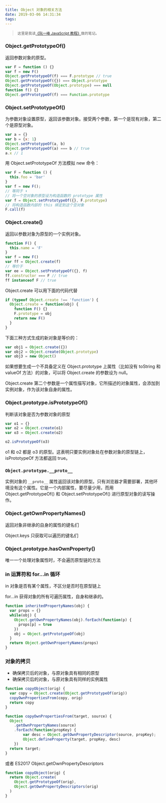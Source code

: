 ```yaml
---
title: Object 对象的相关方法
date: 2019-03-06 14:31:34
tags:
---
```



> <sup>这里是我读[《阮一峰 JavaScript 教程》](https://wangdoc.com/javascript/)做的笔记。</sup>

### Object.getPrototypeOf()

返回参数对象的原型。

```js
var F = function () {}
var f = new F()
Object.getPrototypeOf(f) === F.prototype // true
Object.getPrototypeOf({}) === Object.prototype
Object.getPrototypeOf(Object.prototype) === null
function f() {}
Object.getPrototypeOf(f) === Function.prototype
```

### Object.setPrototypeOf()

为参数对象设置原型，返回该参数对象。接受两个参数，第一个是现有对象，第二个是原型对象。

```js
var a = {}
var b = {x: 1}
Object.setPrototypeOf(a, b)
Object.getPrototypeOf(a) === b // true
a.x // 1
```

用 Object.setPrototypeOf 方法模拟 new 命令：

```js
var F = function () {
  this.foo = 'bar'
}
var f = new F();
// 等同于 ⬇️
// 将一个空对象的原型设为构造函数的 prototype 属性
var f = Object.setPrototypeOf({}, F.prototype)
// 将构造函数内部的 this 绑定到这个空对象
F.call(f)
```

### Object.create()

返回以参数对象为原型的一个实例对象。

```js
function F() {
  this.name = 'F'
}
var f = new F()
var ff = Object.create(f)
// 等价于
var ee = Object.setPrototypeOf({}, f)
ff.constructor === F // true
ff instanceof F // true
```

Object.create 可以用下面的代码代替

```js
if (typeof Object.create !== 'function') {
  Object.create = function(obj) {
    function F() {}
    F.prototype = obj
    return new F()
  }
}
```

下面三种方式生成的新对象是等价的：

```js
var obj1 = Object.create({})
var obj2 = Object.create(Object.prototype)
var obj3 = new Object()
```

如果想要生成一个不具备定义在 Object.prototype 上属性（比如没有 toString 和 valueOf 方法）的对象，可以将 Object.create 的参数设为 null。

Object.create 第二个参数是一个属性描写对象，它所描述的对象属性，会添加到实例对象，作为该对象自身的属性。

### Object.prototype.isPrototypeOf()

判断该对象是否为参数对象的原型

```js
var o1 = {}
var o2 = Object.create(o1)
var o3 = Object.create(o2)

o2.isPrototypeOf(o3)
```

o1 和 o2 都是 o3 的原型。这表明只要实例对象处在参数对象的原型链上，isPrototypeOf 方法都返回 true。

### `Object.prototype.__proto__`

实例对象的 `__proto__` 属性返回该对象的原型。只有浏览器才需要部署，其他环境没有这个属性。它是一个内部属性，要尽量少用，而用 Object.getPrototypeOf() 和 Object.setPrototypeOf() 进行原型对象的读写操作。

### Object.getOwnPropertyNames()

返回对象非继承的自身的属性的键名们

Object.keys 只获取可以遍历的键名们

### Object.prototype.hasOwnProperty()

唯一一个处理对象属性时，不会遍历原型链的方法

### in 运算符和 for…in 循环

in 对象是否有某个属性，不区分是否时在原型链上

for…in 获得对象的所有可遍历属性，自身和继承的。

```js
function inheritedPropertyNames(obj) {
  var props = {}
  while(obj) {
    Object.getOwnPropertyNames(obj).forEach(function(p) {
      props[p] = true
    })
    obj = Object.getPrototypeOf(obj)
  }
  return Object.getOwnPropertyNames(props)
}
```

### 对象的拷贝

- 确保拷贝后的对象，与原对象具有相同的原型
- 确保拷贝后的对象，与原对象具有同样的实例属性

```js
function copyObject(orig) {
  var copy = Object.create(Object.getPrototypeOf(orig))
  copyOwnPropertiesFrom(copy, orig)
  return copy
}

function copyOwnPropertiesFrom(target, source) {
  Object
  	.getOwnPropertyNames(source)
    .forEach(function(propKey) {
    	var desc = Object.getOwnPropertyDescriptor(source, propKey);
    	Object.defineProperty(target, propKey, desc)
  	})
  return target;
}
```

或者 ES2017 Object.getOwnPropertyDescriptors

```js
function copyObject(orig) {
  return Object.create(
    Object.getPrototypeOf(orig),
    Object.getOwnPropertyDescriptors(orig)
  )
}
```

